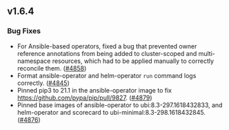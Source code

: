 ## v1.6.4

### Bug Fixes

- For Ansible-based operators, fixed a bug that prevented owner reference annotations from being added to cluster-scoped and multi-namespace resources, which had to be applied manually to correctly reconcile them. ([#4858](https://github.com/operator-framework/operator-sdk/pull/4858))
- Format ansible-operator and helm-operator `run` command logs correctly. ([#4845](https://github.com/operator-framework/operator-sdk/pull/4845))
- Pinned pip3 to 21.1 in the ansible-operator image to fix https://github.com/pypa/pip/pull/9827. ([#4879](https://github.com/operator-framework/operator-sdk/pull/4879))
- Pinned base images of ansible-operator to ubi:8.3-297.1618432833, and helm-operator and scorecard to ubi-minimal:8.3-298.1618432845. ([#4876](https://github.com/operator-framework/operator-sdk/pull/4876))
